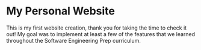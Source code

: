 # My Personal Website
This is my first website creation, thank you for taking the time to check it out! My goal was to implement at least a few of the features that we learned throughout the Software Engineering Prep curriculum. 
